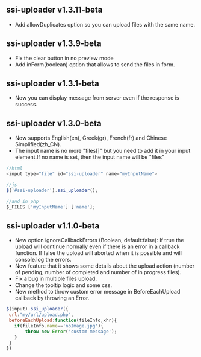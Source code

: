 ## ssi-uploader v1.3.11-beta
 * Add allowDuplicates option so you can upload files with the same name.


## ssi-uploader v1.3.9-beta
 * Fix the clear button in no preview mode
 * Add inForm(boolean) option that allows to send the files in form.


## ssi-uploader v1.3.1-beta
 * Now you can display message from server even if the response is success.


## ssi-uploader v1.3.0-beta
 * Now supports English(en), Greek(gr), French(fr) and Chinese Simplified(zh_CN).
 * The input name is no more "files[]" but you need to add it in your input element.If no name is set, then the input name will be "files"

  ```javascript
//html
<input type="file" id="ssi-uploader" name="myInputName">

//js
$('#ssi-uploader').ssi_uploader();

//and in php
$_FILES ['myInputName'] ['name'];
  ```

## ssi-uploader v1.1.0-beta
 * New option ignoreCallbackErrors (Boolean, default:false): If true the upload will continue normally even if there is an error in a callback function. If false the upload will aborted when it is possible and will console.log the errors.
 * New feature that it shows some details about the upload action (number of pending, number of completed and number of in progress files).
 * Fix a bug in multiple files upload.
 * Change the tooltip logic and some css.
 * New method to throw custom error message in BeforeEachUpload callback by throwing an Error.

 ```javascript
$(input).ssi_uploader({
  url:"my/url/upload.php",
  beforeEachUpload:function(fileInfo,xhr){
    if(fileInfo.name=='noImage.jpg'){
        throw new Error('custom message');
    }
  }
})
 ```
